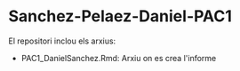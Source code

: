 # Sanchez-Pelaez-Daniel-PAC1

El repositori inclou els arxius:

- PAC1_DanielSanchez.Rmd: Arxiu on es crea l'informe
